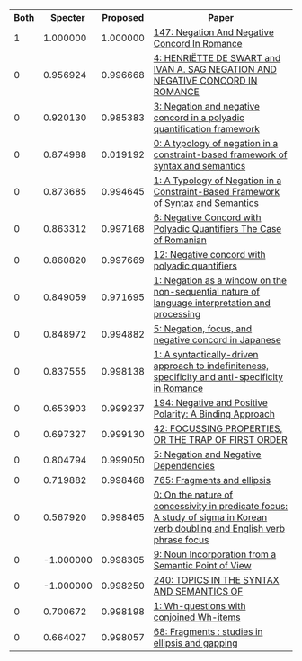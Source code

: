 <html><table><tr>
<th>Both</th>
<th>Specter</th>
<th>Proposed</th>
<th>Paper</th>
</tr>
<tr>
<td>1</td>
<td>1.000000</td>
<td>1.000000</td>
<td><a href="https://www.semanticscholar.org/paper/e3f2e1b6ef26368afe7f28f17d974db670dff6d5">147: Negation And Negative Concord In Romance</a></td>
</tr>
<tr>
<td>0</td>
<td>0.956924</td>
<td>0.996668</td>
<td><a href="https://www.semanticscholar.org/paper/a3e7fa9018a843b732adbb3fa4bc1fa324e462df">4: HENRIËTTE DE SWART and IVAN A. SAG NEGATION AND NEGATIVE CONCORD IN ROMANCE</a></td>
</tr>
<tr>
<td>0</td>
<td>0.920130</td>
<td>0.985383</td>
<td><a href="https://www.semanticscholar.org/paper/ff94f4b59595693ca349af16e0470aafe9b3707a">3: Negation and negative concord in a polyadic quantification framework</a></td>
</tr>
<tr>
<td>0</td>
<td>0.874988</td>
<td>0.019192</td>
<td><a href="https://www.semanticscholar.org/paper/92b92021dda35969bd95994fba8b595f13cfddd9">0: A typology of negation in a constraint-based framework of syntax and semantics</a></td>
</tr>
<tr>
<td>0</td>
<td>0.873685</td>
<td>0.994645</td>
<td><a href="https://www.semanticscholar.org/paper/d83034a3cf2b94b1544e48e7a0fff2e7a3048ec2">1: A Typology of Negation in a Constraint-Based Framework of Syntax and Semantics</a></td>
</tr>
<tr>
<td>0</td>
<td>0.863312</td>
<td>0.997168</td>
<td><a href="https://www.semanticscholar.org/paper/b7c9bafb2bb05ce470703b58400863ae81611ba5">6: Negative Concord with Polyadic Quantifiers The Case of Romanian</a></td>
</tr>
<tr>
<td>0</td>
<td>0.860820</td>
<td>0.997669</td>
<td><a href="https://www.semanticscholar.org/paper/428a1b2749c20e18133a9ed15be01c522f1b4b56">12: Negative concord with polyadic quantifiers</a></td>
</tr>
<tr>
<td>0</td>
<td>0.849059</td>
<td>0.971695</td>
<td><a href="https://www.semanticscholar.org/paper/7305381f618b5d3b7d75746f52a1d18997b1685e">1: Negation as a window on the non-sequential nature of language interpretation and processing</a></td>
</tr>
<tr>
<td>0</td>
<td>0.848972</td>
<td>0.994882</td>
<td><a href="https://www.semanticscholar.org/paper/a446822783782ce31e0d1d3b8e33edf352b459b5">5: Negation, focus, and negative concord in Japanese</a></td>
</tr>
<tr>
<td>0</td>
<td>0.837555</td>
<td>0.998138</td>
<td><a href="https://www.semanticscholar.org/paper/de44970927b4e0190fdb771da9e9969301b3d293">1: A syntactically-driven approach to indefiniteness, specificity and anti-specificity in Romance</a></td>
</tr>
<tr>
<td>0</td>
<td>0.653903</td>
<td>0.999237</td>
<td><a href="https://www.semanticscholar.org/paper/34bd5d40b824a577534a53db9eccfe8497a84f0a">194: Negative and Positive Polarity: A Binding Approach</a></td>
</tr>
<tr>
<td>0</td>
<td>0.697327</td>
<td>0.999130</td>
<td><a href="https://www.semanticscholar.org/paper/a06b2144b4e196659b9bfa9d6fc6d1b34ef38bb9">42: FOCUSSING PROPERTIES, OR THE TRAP OF FIRST ORDER</a></td>
</tr>
<tr>
<td>0</td>
<td>0.804794</td>
<td>0.999050</td>
<td><a href="https://www.semanticscholar.org/paper/5445dfb24a43268b4217de05cffed47f2f36b5b8">5: Negation and Negative Dependencies</a></td>
</tr>
<tr>
<td>0</td>
<td>0.719882</td>
<td>0.998468</td>
<td><a href="https://www.semanticscholar.org/paper/c3f86ee970190f28c4a4115ab13d6caf002702b8">765: Fragments and ellipsis</a></td>
</tr>
<tr>
<td>0</td>
<td>0.567920</td>
<td>0.998465</td>
<td><a href="https://www.semanticscholar.org/paper/5aed6c3a79d8b2ca816f0983becad805c8747048">0: On the nature of concessivity in predicate focus: A study of sigma in Korean verb doubling and English verb phrase focus</a></td>
</tr>
<tr>
<td>0</td>
<td>-1.000000</td>
<td>0.998305</td>
<td><a href="https://www.semanticscholar.org/paper/6f43868e8e7401c7e72777628e029abc9c88b6f0">9: Noun Incorporation from a Semantic Point of View</a></td>
</tr>
<tr>
<td>0</td>
<td>-1.000000</td>
<td>0.998250</td>
<td><a href="https://www.semanticscholar.org/paper/823c6a44b03d778192508b40461c6b305cb58ee7">240: TOPICS IN THE SYNTAX AND SEMANTICS OF</a></td>
</tr>
<tr>
<td>0</td>
<td>0.700672</td>
<td>0.998198</td>
<td><a href="https://www.semanticscholar.org/paper/65683769964c3f6aa2c959d3a47257bf310a3212">1: Wh-questions with conjoined Wh-items</a></td>
</tr>
<tr>
<td>0</td>
<td>0.664027</td>
<td>0.998057</td>
<td><a href="https://www.semanticscholar.org/paper/0607208257c4c670a1d003b0230b5d48d1df66ff">68: Fragments : studies in ellipsis and gapping</a></td>
</tr>
</table></html>
